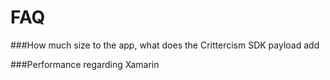 FAQ
===

###How much size to the app, what does the Crittercism SDK payload add


###Performance regarding Xamarin
	 